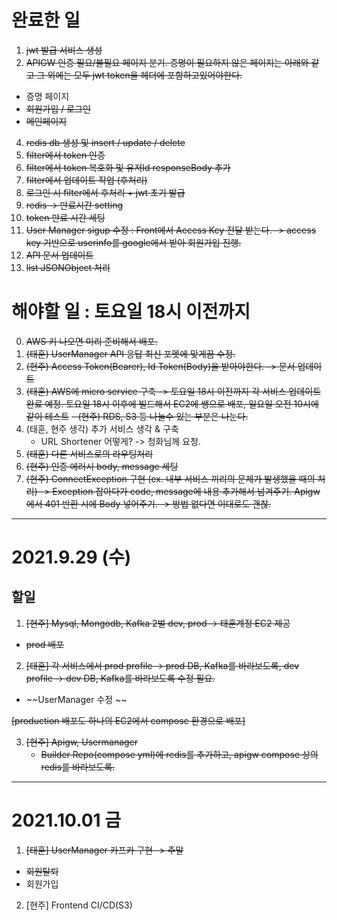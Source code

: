 # 완료한 일
1. ~~jwt 발급 서비스 생성~~
2. ~~APIGW 인증 필요/불필요 페이지 분기. 증명이 필요하지 않은 페이지는 아래와 같고 그 외에는 모두 jwt token을 헤더에 포함하고있어야한다.~~
  - 증명 페이지
  - ~~회원가입 / 로그인~~
  - ~~메인페이지~~
4. ~~redis db 생성 및 insert / update / delete~~
5. ~~filter에서 token 인증~~
6. ~~filter에서 token 복호화 및 유저Id responseBody 추가~~
7. ~~filter에서 업데이트 작업 (후처리)~~
8. ~~로그인 시 filter에서 후처리 + jwt 초기 발급~~
9. ~~redis -> 만료시간 setting~~
10. ~~token 만료 시간 세팅~~
11. ~~User Manager sigup 수정 : Front에서 Access Key 전달 받는다. -> access key 기반으로 userinfo를 google에서 받아 회원가입 진행.~~
14. ~~API 문서 업데이트~~
17. ~~list JSONObject 처리~~


# 해야할 일 : 토요일 18시 이전까지
0. ~~AWS 키 나오면 미리 준비해서 배포.~~
1. ~~(태훈) UserManager API 응답 최신 포멧에 맞게끔 수정.~~
2. ~~(현주) Access Token(Bearer), Id Token(Body)을 받아야한다. -> 문서 업데이트~~
3. ~~(태훈) AWS에 micro service 구축 -> 토요일 18시 이전까지 각 서비스 업데이트완료 예정. 토요일 18시 이후에 빌드해서 EC2에 쌩으로 배포, 일요일 오전 10시에 같이 테스트~~
   ~~- (현주) RDS, S3 등 나눌수 있는 부분은 나눈다.~~
4. (태훈, 현주 생각) 추가 서비스 생각 & 구축
   - URL Shortener 어떻게? -> 청화님께 요청.
5. ~~(태훈) 다른 서비스로의 라우팅처리~~
6. ~~(현주) 인증 에러시 body, message 세팅~~ 
7. ~~(현주) ConnectException 구현 (ex. 내부 서비스 끼리의 문제가 발생했을 때의 처리) -> Exception 잡아다가 code, message에 내용 추가해서 넘겨주기. Apigw에서 401 반환 시에 Body 넣어주기. -> 방법 없다면 이대로도 괜찮.~~


---
# 2021.9.29 (수)

## 할일
1. ~~[현주] Mysql, Mongodb, Kafka 2벌 dev, prod -> 태훈계정 EC2 제공~~
- ~~prod 배포~~

2. ~~[태훈] 각 서비스에서 prod profile -> prod DB, Kafka를 바라보도록, dev profile -> dev DB, Kafka를 바라보도록 수정 필요.~~
  - ~~UserManager 수정 ~~

~~[production 배포도 하나의 EC2에서 compose 환경으로 배포]~~

3. ~~[현주] Apigw, Usermanager~~
   - ~~Builder Repo(compose yml)에 redis를 추가하고, apigw compose 상의 redis를 바라보도록.~~


---
# 2021.10.01 금

1. ~~[태훈] UserManager 카프카 구현 -> 주말~~
  - ~~회원탈퇴~~
  - 회원가입

2. [현주] Frontend CI/CD(S3) 



